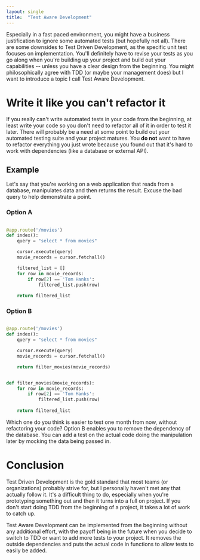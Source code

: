 ```yaml
---
layout: single
title:  "Test Aware Development"
---
```


Especially in a fast paced environment, you might have a business justification to ignore some automated tests (but hopefully not all). There are some downsides to Test Driven Development, as the specific unit test focuses on implementation. You'll definitely have to revise your tests as you go along when you're building up your project and build out your capabilities -- unless you have a clear design from the beginning. You might philosophically agree with TDD (or maybe your management does) but I want to introduce a topic I call Test Aware Development.

# Write it like you can't refactor it
If you really can't write automated tests in your code from the beginning, at least write your code so you don't need to refactor all of it in order to test it later. There will probably be a need at some point to build out your automated testing suite and your project matures. You **do not** want to have to refactor everything you just wrote because you found out that it's hard to work with dependencies (like a database or external API).

## Example
Let's say that you're working on a web application that reads from a database, manipulates data and then returns the result. Excuse the bad query to help demonstrate a point.

### Option A
```python

@app.route('/movies')
def index():
    query = "select * from movies"

    cursor.execute(query)
    movie_records = cursor.fetchall()

    filtered_list = [] 
    for row in movie_records:
        if row[2] == 'Tom Hanks':
            filtered_list.push(row)
    
    return filtered_list
```

### Option B
```python

@app.route('/movies')
def index():
    query = "select * from movies"

    cursor.execute(query)
    movie_records = cursor.fetchall()

    return filter_movies(movie_records)


def filter_movies(movie_records):
    for row in movie_records:
        if row[2] == 'Tom Hanks':
            filtered_list.push(row)
    
    return filtered_list
```

Which one do you think is easier to test one month from now, without refactoring your code? Option B enables you to remove the dependency of the database. You can add a test on the actual code doing the manipulation later by mocking the data being passed in.

# Conclusion
Test Driven Development is the gold standard that most teams (or organizations) probably strive for, but I personally haven't met any that actually follow it. It's a difficult thing to do, especially when you're prototyping something out and then it turns into a full on project. If you don't start doing TDD from the beginning of a project, it takes a lot of work to catch up.

Test Aware Development can be implemented from the beginning without any additional effort, with the payoff being in the future when you decide to switch to TDD or want to add more tests to your project. It removes the outside dependencies and puts the actual code in functions to allow tests to easily be added.
